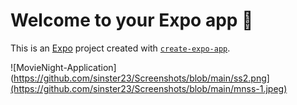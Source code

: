 # Welcome to your Expo app 👋

This is an [Expo](https://expo.dev) project created with [`create-expo-app`](https://www.npmjs.com/package/create-expo-app).

![MovieNight-Application](https://github.com/sinster23/Screenshots/blob/main/ss2.png](https://github.com/sinster23/Screenshots/blob/main/mnss-1.jpeg)


